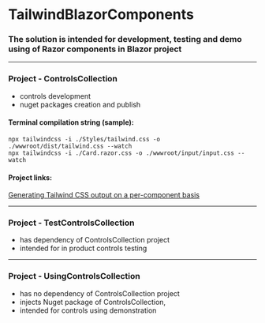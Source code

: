 # TailwindBlazorComponents
### The solution is intended for development, testing and demo using of Razor components in Blazor project
___ 
### Project - ControlsCollection 
- controls development
- nuget packages creation and publish
#### Terminal compilation string (sample):
```
npx tailwindcss -i ./Styles/tailwind.css -o ./wwwroot/dist/tailwind.css --watch
npx tailwindcss -i ./Card.razor.css -o ./wwwroot/input/input.css --watch
```
#### Project links:
[Generating Tailwind CSS output on a per-component basis](https://stackoverflow.com/questions/76831269/generating-tailwind-css-output-on-a-per-component-basis?noredirect=1&lq=1)
****

### Project - TestControlsCollection
- has dependency of ControlsCollection project
- intended for in product controls testing
***
### Project - UsingControlsCollection
- has no dependency of ControlsCollection project
- injects Nuget package of ControlsCollection,
- intended for controls using demonstration

